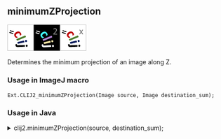 ## minimumZProjection
<img src="images/mini_clij1_logo.png"/><img src="images/mini_clij2_logo.png"/><img src="images/mini_clijx_logo.png"/>

Determines the minimum projection of an image along Z.

### Usage in ImageJ macro
```
Ext.CLIJ2_minimumZProjection(Image source, Image destination_sum);
```


### Usage in Java
<details>
<summary>
clij2.minimumZProjection(source, destination_sum);
</summary>
```
// init CLIJ and GPU
import net.haesleinhuepf.clij2.CLIJ2;
import net.haesleinhuepf.clij.clearcl.ClearCLBuffer;
CLIJ2 clij2 = CLIJ2.getInstance();

// get input parameters
ClearCLBuffer source = clij2.push(sourceImagePlus);
destination_sum = clij2.create(new long[]{source.getWidth(), source.getHeight()}, source.getNativeType());
```

```
// Execute operation on GPU
clij2.minimumZProjection(source, destination_sum);
```

```
//show result
destination_sumImagePlus = clij2.pull(destination_sum);
destination_sumImagePlus.show();

// cleanup memory on GPU
clij2.release(source);
clij2.release(destination_sum);
```
</details>


### Usage in Matlab
<details>
<summary>
clij2.minimumZProjection(source, destination_sum);
</summary>
```
% init CLIJ and GPU
clij2 = init_clatlab();

% get input parameters
source = clij2.pushMat(source_matrix);
destination_sum = clij2.create([source.getWidth(), source.getHeight()], source.getNativeType());
```

```
% Execute operation on GPU
clij2.minimumZProjection(source, destination_sum);
```

```
% show result
destination_sum = clij2.pullMat(destination_sum)

% cleanup memory on GPU
clij2.release(source);
clij2.release(destination_sum);
```
</details>


### Usage in Icy
<details>
<summary>
clij2.minimumZProjection(source, destination_sum);
</summary>
```
// init CLIJ and GPU
importClass(net.haesleinhuepf.clicy.CLICY);
importClass(Packages.icy.main.Icy);

clij2 = CLICY.getInstance();

// get input parameters
source_sequence = getSequence();source = clij2.pushSequence(source_sequence);
destination_sum = clij2.create([source.getWidth(), source.getHeight()], source.getNativeType());
```

```
// Execute operation on GPU
clij2.minimumZProjection(source, destination_sum);
```

```
// show result
destination_sum_sequence = clij2.pullSequence(destination_sum)
Icy.addSequence(destination_sum_sequence
// cleanup memory on GPU
clij2.release(source);
clij2.release(destination_sum);
```
</details>


[Back to CLIJ2 reference](https://clij.github.io/clij2-docs/reference)
[Back to CLIJ2 documentation](https://clij.github.io/clij2-docs)

[Imprint](https://clij.github.io/imprint)
